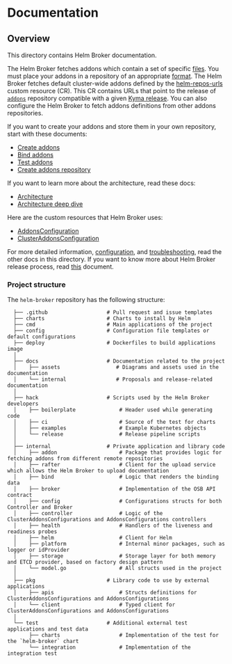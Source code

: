 # Documentation

## Overview

This directory contains Helm Broker documentation.

The Helm Broker fetches addons which contain a set of specific [files](#details-create-addons). You must place your addons in a repository of an appropriate [format](#details-create-addons-repository). The Helm Broker fetches default cluster-wide addons defined by the [helm-repos-urls](https://github.com/kyma-project/kyma/blob/master/resources/helm-broker/templates/default-addons-cfg.yaml) custom resource (CR). This CR contains URLs that point to the release of [`addons`](https://github.com/kyma-project/addons/releases) repository compatible with a given [Kyma release](https://github.com/kyma-project/kyma/releases). You can also configure the Helm Broker to fetch addons definitions from other addons repositories.

If you want to create your addons and store them in your own repository, start with these documents:
  - [Create addons](./04-create-addons.md)
  - [Bind addons](./05-bind-addons.md)
  - [Test addons](./06-test-addons.md)
  - [Create addons repository](./07-create-addons-repo.md)

If you want to learn more about the architecture, read these docs:
  - [Architecture](./02-architecture.md)
  - [Architecture deep dive](./03-architecture-deep-dive.md)

Here are the custom resources that Helm Broker uses:
  - [AddonsConfiguration](./13-cr-addonsconfiguration.md)
  - [ClusterAddonsConfiguration](./14-cr-clusteraddonsconfiguration.md)

For more detailed information, [configuration](./12-configuration.md), and [troubleshooting](./15-troubleshooting.md), read the other docs in this directory. If you want to know more about Helm Broker release process, read [this](./release/hb-release.md) document.


### Project structure

The `helm-broker` repository has the following structure:

```
  ├── .github                   # Pull request and issue templates    
  ├── charts                    # Charts to install by Helm
  ├── cmd                       # Main applications of the project                                     
  ├── config                    # Configuration file templates or default configurations
  ├── deploy                    # Dockerfiles to build applications image
  │
  ├── docs                      # Documentation related to the project
  │    ├── assets                  # Diagrams and assets used in the documentation
  │    └── internal                # Proposals and release-related documentation
  │
  ├── hack                      # Scripts used by the Helm Broker developers
  │    ├── boilerplate              # Header used while generating code
  │    ├── ci                       # Source of the test for charts
  │    ├── examples                 # Example Kubernetes objects  
  │    └── release                  # Release pipeline scripts
  │
  ├── internal                  # Private application and library code
  │    ├── addon                    # Package that provides logic for fetching addons from different remote repositories
  │    ├── rafter                   # Client for the upload service which allows the Helm Broker to upload documentation
  │    ├── bind                     # Logic that renders the binding data
  │    ├── broker                   # Implementation of the OSB API contract
  │    ├── config                   # Configurations structs for both Controller and Broker
  │    ├── controller               # Logic of the ClusterAddonsConfigurations and AddonsConfigurations controllers
  │    ├── health                   # Handlers of the liveness and readiness probes
  │    ├── helm                     # Client for Helm
  │    ├── platform                 # Internal minor packages, such as logger or idProvider
  │    ├── storage                  # Storage layer for both memory and ETCD provider, based on factory design pattern
  │    └── model.go                 # All structs used in the project
  │
  ├── pkg                       # Library code to use by external applications
  │    ├── apis                     # Structs definitions for ClusterAddonsConfigurations and AddonsConfigurations
  │    └── client                   # Typed client for ClusterAddonsConfigurations and AddonsConfigurations
  │
  └── test                      # Additional external test applications and test data
       ├── charts                   # Implementation of the test for the `helm-broker` chart
       └── integration              # Implementation of the integration test
```
